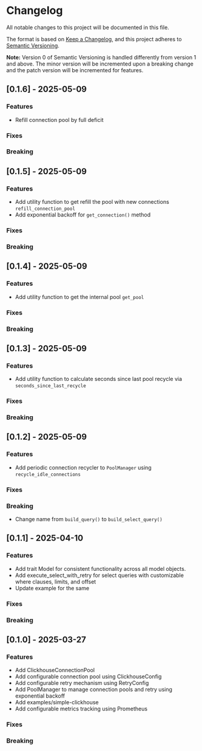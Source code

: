 # Changelog

All notable changes to this project will be documented in this file.

The format is based on [Keep a Changelog](https://keepachangelog.com/en/1.0.0/),
and this project adheres to [Semantic Versioning](https://semver.org/spec/v2.0.0.html).

**Note:** Version 0 of Semantic Versioning is handled differently from version 1 and above.
The minor version will be incremented upon a breaking change and the patch version will be incremented for features.

## [0.1.6] - 2025-05-09

### Features

- Refill connection pool by full deficit

### Fixes

### Breaking

## [0.1.5] - 2025-05-09

### Features

- Add utility function to get refill the pool with new connections `refill_connection_pool`
- Add exponential backoff for `get_connection()` method 

### Fixes

### Breaking

## [0.1.4] - 2025-05-09

### Features

- Add utility function to get the internal pool `get_pool`

### Fixes

### Breaking

## [0.1.3] - 2025-05-09

### Features

- Add utility function to calculate seconds since last pool recycle via `seconds_since_last_recycle`

### Fixes

### Breaking

## [0.1.2] - 2025-05-09

### Features

- Add periodic connection recycler to `PoolManager` using `recycle_idle_connections`

### Fixes

### Breaking

- Change name from `build_query()` to `build_select_query()`

## [0.1.1] - 2025-04-10

### Features

- Add trait Model for consistent functionality across all model objects.
- Add execute_select_with_retry for select queries with customizable where clauses, limits, and offset
- Update example for the same

### Fixes

### Breaking

## [0.1.0] - 2025-03-27

### Features

- Add ClickhouseConnectionPool
- Add configurable connection pool using ClickhouseConfig
- Add configurable retry mechanism using RetryConfig
- Add PoolManager to manage connection pools and retry using exponential backoff
- Add examples/simple-clickhouse
- Add configurable metrics tracking using Prometheus

### Fixes

### Breaking